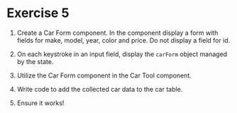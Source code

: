 # Exercise 5

1. Create a Car Form component. In the component display a form with fields for
make, model, year, color and price. Do not display a field for id.

2. On each keystroke in an input field, display the `carForm` object managed by the state.

3. Utilize the Car Form component in the Car Tool component.

4. Write code to add the collected car data to the car table.

5. Ensure it works!